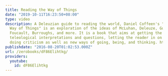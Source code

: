 ```yaml
---
title: Reading the Way of Things
date: "2019-10-11T16:23:50+08:00"
type: video
description: A Deleuzian guide to reading the world, Daniel Coffeen's "Reading the
  Way of Things" is an exploration of the ideas of McLuhan, Deleuze, Guattari, Merleau-Ponty,
  Foucault, Burroughs, and more. It is a book that aims at getting the reader past
  teleological interpretations and questions, letting the reader in on new ways of
  doing criticism as well as new ways of going, being, and thinking. http://www.zero-books.net/books/reading-way-things
publishdate: "2016-08-20T01:02:53.000Z"
url: /zerobooks/dF86Elihtkg/
providers:
  youtube:
    id: dF86Elihtkg
---
```

